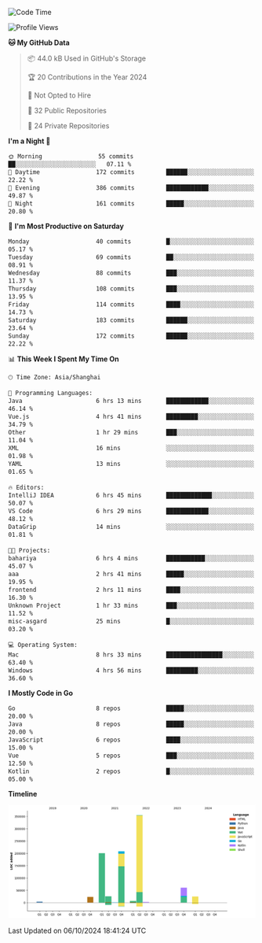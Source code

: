 <!--START_SECTION:waka-->
![Code Time](http://img.shields.io/badge/Code%20Time-2%2C775%20hrs%2040%20mins-blue)

![Profile Views](http://img.shields.io/badge/Profile%20Views-0-blue)

**🐱 My GitHub Data** 

> 📦 44.0 kB Used in GitHub's Storage 
 > 
> 🏆 20 Contributions in the Year 2024
 > 
> 🚫 Not Opted to Hire
 > 
> 📜 32 Public Repositories 
 > 
> 🔑 24 Private Repositories 
 > 
**I'm a Night 🦉** 

```text
🌞 Morning                55 commits          ██░░░░░░░░░░░░░░░░░░░░░░░   07.11 % 
🌆 Daytime                172 commits         ██████░░░░░░░░░░░░░░░░░░░   22.22 % 
🌃 Evening                386 commits         ████████████░░░░░░░░░░░░░   49.87 % 
🌙 Night                  161 commits         █████░░░░░░░░░░░░░░░░░░░░   20.80 % 
```
📅 **I'm Most Productive on Saturday** 

```text
Monday                   40 commits          █░░░░░░░░░░░░░░░░░░░░░░░░   05.17 % 
Tuesday                  69 commits          ██░░░░░░░░░░░░░░░░░░░░░░░   08.91 % 
Wednesday                88 commits          ███░░░░░░░░░░░░░░░░░░░░░░   11.37 % 
Thursday                 108 commits         ███░░░░░░░░░░░░░░░░░░░░░░   13.95 % 
Friday                   114 commits         ████░░░░░░░░░░░░░░░░░░░░░   14.73 % 
Saturday                 183 commits         ██████░░░░░░░░░░░░░░░░░░░   23.64 % 
Sunday                   172 commits         ██████░░░░░░░░░░░░░░░░░░░   22.22 % 
```


📊 **This Week I Spent My Time On** 

```text
🕑︎ Time Zone: Asia/Shanghai

💬 Programming Languages: 
Java                     6 hrs 13 mins       ████████████░░░░░░░░░░░░░   46.14 % 
Vue.js                   4 hrs 41 mins       █████████░░░░░░░░░░░░░░░░   34.79 % 
Other                    1 hr 29 mins        ███░░░░░░░░░░░░░░░░░░░░░░   11.04 % 
XML                      16 mins             ░░░░░░░░░░░░░░░░░░░░░░░░░   01.98 % 
YAML                     13 mins             ░░░░░░░░░░░░░░░░░░░░░░░░░   01.65 % 

🔥 Editors: 
IntelliJ IDEA            6 hrs 45 mins       █████████████░░░░░░░░░░░░   50.07 % 
VS Code                  6 hrs 29 mins       ████████████░░░░░░░░░░░░░   48.12 % 
DataGrip                 14 mins             ░░░░░░░░░░░░░░░░░░░░░░░░░   01.81 % 

🐱‍💻 Projects: 
bahariya                 6 hrs 4 mins        ███████████░░░░░░░░░░░░░░   45.07 % 
aaa                      2 hrs 41 mins       █████░░░░░░░░░░░░░░░░░░░░   19.95 % 
frontend                 2 hrs 11 mins       ████░░░░░░░░░░░░░░░░░░░░░   16.30 % 
Unknown Project          1 hr 33 mins        ███░░░░░░░░░░░░░░░░░░░░░░   11.52 % 
misc-asgard              25 mins             █░░░░░░░░░░░░░░░░░░░░░░░░   03.20 % 

💻 Operating System: 
Mac                      8 hrs 33 mins       ████████████████░░░░░░░░░   63.40 % 
Windows                  4 hrs 56 mins       █████████░░░░░░░░░░░░░░░░   36.60 % 
```

**I Mostly Code in Go** 

```text
Go                       8 repos             █████░░░░░░░░░░░░░░░░░░░░   20.00 % 
Java                     8 repos             █████░░░░░░░░░░░░░░░░░░░░   20.00 % 
JavaScript               6 repos             ████░░░░░░░░░░░░░░░░░░░░░   15.00 % 
Vue                      5 repos             ███░░░░░░░░░░░░░░░░░░░░░░   12.50 % 
Kotlin                   2 repos             █░░░░░░░░░░░░░░░░░░░░░░░░   05.00 % 
```



**Timeline**

![Lines of Code chart](https://raw.githubusercontent.com/youtiaoguagua/youtiaoguagua/master/assets/bar_graph.png)


 Last Updated on 06/10/2024 18:41:24 UTC
<!--END_SECTION:waka-->